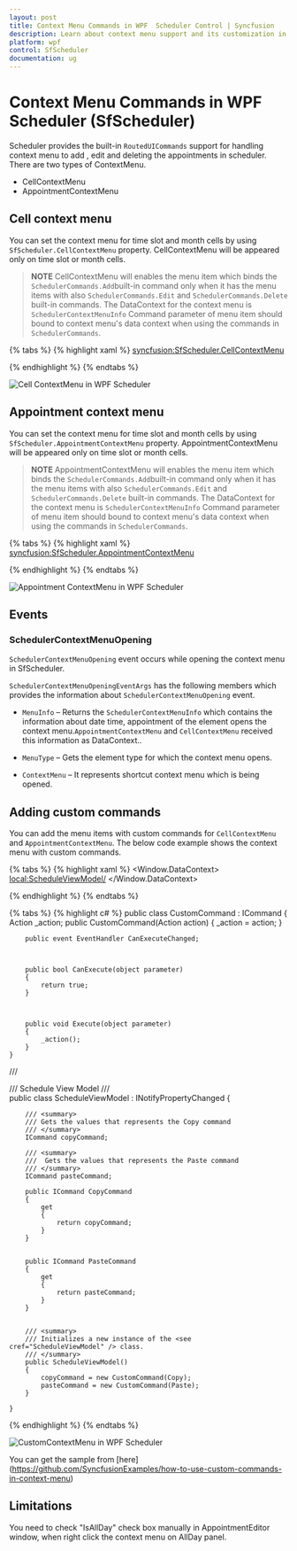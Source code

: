 ```yaml
---
layout: post
title: Context Menu Commands in WPF  Scheduler Control | Syncfusion
description: Learn about context menu support and its customization in Syncfusion WPF Scheduler (SfScheduler) control and more details. 
platform: wpf
control: SfScheduler
documentation: ug
---
```


# Context Menu Commands in WPF Scheduler (SfScheduler)

Scheduler provides the built-in `RoutedUICommands` support for handling context menu to add , edit and deleting the appointments in scheduler. There are two types of ContextMenu.

* CellContextMenu
* AppointmentContextMenu

## Cell context menu

You can set the context menu for time slot and month cells by using `SfScheduler.CellContextMenu` property. CellContextMenu will be appeared only on time slot or month cells.

>**NOTE**
CellContextMenu will enables the menu item which binds the `SchedulerCommands.Add`built-in command only when it has the menu items with also `SchedulerCommands.Edit` and `SchedulerCommands.Delete` built-in commands.
The DataContext for the context menu is `SchedulerContextMenuInfo` Command parameter of menu item should bound to context menu's data context when using the commands in `SchedulerCommands`.

{% tabs %}
{% highlight xaml %}
<syncfusion:SfScheduler.CellContextMenu>
<ContextMenu>
<MenuItem Command="{Binding Source={x:Static Member=syncfusion:SchedulerCommands.Add}}" CommandParameter ="{Binding}" Header="Add">
</MenuItem>
</ContextMenu>
</syncfusion:SfScheduler.CellContextMenu>

{% endhighlight %}
{% endtabs %}

![Cell ContextMenu in WPF Scheduler](images/scheduler/Resource/CellContextMenu.png)

## Appointment context menu

You can set the context menu for time slot and month cells by using `SfScheduler.AppointmentContextMenu` property. AppointmentContextMenu will be appeared only on time slot or month cells.

>**NOTE**
AppointmentContextMenu will enables the menu item which binds the `SchedulerCommands.Add`built-in command only when it has the menu items with also `SchedulerCommands.Edit` and `SchedulerCommands.Delete` built-in commands.
The DataContext for the context menu is `SchedulerContextMenuInfo` Command parameter of menu item should bound to context menu's data context when using the commands in `SchedulerCommands`.

{% tabs %}
{% highlight xaml %}
<syncfusion:SfScheduler.AppointmentContextMenu>
<ContextMenu>
<MenuItem Command="{Binding Source={x:Static Member=syncfusion:SchedulerCommands.Edit}}"
                    CommandParameter ="{Binding}"
                    Header="Edit">
</MenuItem>
<MenuItem Command="{Binding Source={x:Static Member=syncfusion:SchedulerCommands.Delete}}"
CommandParameter ="{Binding}"
Header="Delete">
</MenuItem>
</ContextMenu>
</syncfusion:SfScheduler.AppointmentContextMenu>

{% endhighlight %}
{% endtabs %}

![Appointment ContextMenu in WPF Scheduler](images/scheduler/Resource/AppointmentContextMenu.png)

## Events

### SchedulerContextMenuOpening

`SchedulerContextMenuOpening` event occurs while opening the context menu in SfScheduler. 

`SchedulerContextMenuOpeningEventArgs` has the following members which provides the information about `SchedulerContextMenuOpening` event.

* `MenuInfo` – Returns the `SchedulerContextMenuInfo` which contains the information about date time, appointment of the element opens the context menu.`AppointmentContextMenu` and `CellContextMenu` received this information as DataContext.. 

* `MenuType` – Gets the element type for which the context menu opens.

* `ContextMenu` – It represents shortcut context menu which is being opened.

## Adding custom commands

You can add the menu items with custom commands for `CellContextMenu` and `AppointmentContextMenu`. The below code example shows the context menu with custom commands.

{% tabs %}
{% highlight xaml %}
<Window.DataContext>
        <local:ScheduleViewModel/>
</Window.DataContext>
<ContextMenu>
<MenuItem Command="{Binding CopyCommand}" CommandTarget="{Binding}" Header="Copy"></MenuItem>
<MenuItem Command="{Binding PasteCommand}" CommandTarget="{Binding}" Header="Paste"></MenuItem>
</ContextMenu>

{% endhighlight %}
{% endtabs %}

{% tabs %}
{% highlight c# %}
   public class CustomCommand : ICommand
    {
        Action _action;
        public CustomCommand(Action action)
        {
            _action = action;
        }



        public event EventHandler CanExecuteChanged;



        public bool CanExecute(object parameter)
        {
            return true;
        }



        public void Execute(object parameter)
        {
            _action();
        }
    }

   /// <summary>
    /// Schedule View Model
    /// </summary>
    public class ScheduleViewModel : INotifyPropertyChanged
    {

        /// <summary>
        /// Gets the values that represents the Copy command
        /// </summary>
        ICommand copyCommand;

        /// <summary>
        ///  Gets the values that represents the Paste command
        /// </summary>
        ICommand pasteCommand;

        public ICommand CopyCommand
        {
            get
            {
                return copyCommand;
            }
        }

    
        public ICommand PasteCommand
        {
            get
            {
                return pasteCommand;
            }
        }


        /// <summary>
        /// Initializes a new instance of the <see cref="ScheduleViewModel" /> class.
        /// </summary>
        public ScheduleViewModel()
        {
            copyCommand = new CustomCommand(Copy);
            pasteCommand = new CustomCommand(Paste);
        }

    }

{% endhighlight %}
{% endtabs %}

![CustomContextMenu in WPF Scheduler](images/scheduler/Resource/CustomContextMenu.png)

You can get the sample from [here] (https://github.com/SyncfusionExamples/how-to-use-custom-commands-in-context-menu)

## Limitations

You need to check "IsAllDay" check box manually in AppointmentEditor window, when right click the context menu on AllDay panel.
